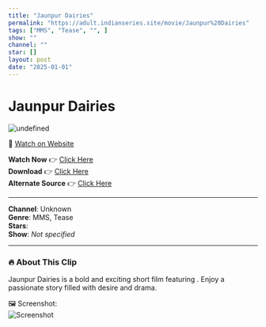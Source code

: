 ```yaml
---
title: "Jaunpur Dairies"
permalink: "https://adult.indianseries.site/movie/Jaunpur%20Dairies"
tags: ["MMS", "Tease", "", ]
show: ""
channel: ""
star: []
layout: post
date: "2025-01-01"
---
```


# Jaunpur Dairies

![undefined](https://desisins.com/wp-content/uploads/2024/10/Jaunpur-Dairies-MMS-DesiSins.com_.jpg)

🔗 [Watch on Website](https://adult.indianseries.site/movie/Jaunpur%20Dairies)

**Watch Now** 👉 [Click Here](https://adult.indianseries.site/movie/Jaunpur%20Dairies)  
**Download** 👉 [Click Here](https://adult.indianseries.site/movie/Jaunpur%20Dairies)  
**Alternate Source** 👉 [Click Here](https://adult.indianseries.site/movie/Jaunpur%20Dairies)

---

**Channel**: Unknown  
**Genre**: MMS, Tease  
**Stars**:   
**Show**: *Not specified*

---

### 🔥 About This Clip

Jaunpur Dairies is a bold and exciting short film featuring . Enjoy a passionate story filled with desire and drama.
 
🖼️ Screenshot:  
![Screenshot](https://desisins.com/wp-content/uploads/2024/10/Jaunpur-Dairies-MMS-DesiSins.com_.jpg)
